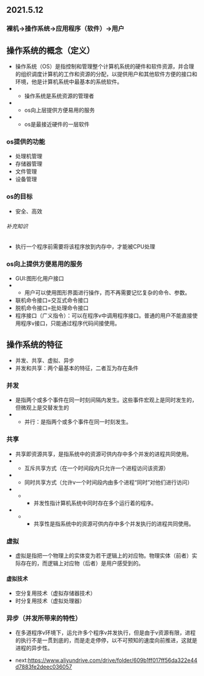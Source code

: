 ## 2021.5.12

### 裸机->操作系统->应用程序（软件）->用户

## 操作系统的概念（定义）
* 操作系统（OS）是指控制和管理整个计算机系统的硬件和软件资源，并合理的组织调度计算机的工作和资源的分配，以提供用户和其他软件方便的接口和环境，他是计算机系统中最基本的系统软件。
* * 操作系统是系统资源的管理者
* * os向上层提供方便易用的服务
* * os是最接近硬件的一层软件

### os提供的功能
* 处理机管理
* 存储器管理
* 文件管理
* 设备管理
### os的目标
* 安全、高效
###### 补充知识
* 执行一个程序前需要将该程序放到内存中，才能被CPU处理

### os向上提供方便易用的服务
* GUI:图形化用户接口
* * 用户可以使用图形界面进行操作，而不再需要记忆复杂的命令、参数。
* 联机命令接口=交互式命令接口
* 脱机命令接口=批处理命令接口
* 程序接口（广义指令）：可以在程序v中调用程序接口。普通的用户不能直接使用程序v接口，只能通过程序代码间接使用。


## 操作系统的特征
* 并发、共享、虚拟、异步
* 并发和共享：两个最基本的特征，二者互为存在条件

### 并发
* 是指两个或多个事件在同一时刻间隔内发生。这些事件宏观上是同时发生的，但微观上是交替发生的
* * 并行：是指两个或多个事件在同一时刻发生。

### 共享
* 共享即资源共享，是指系统中的资源可供内存中多个并发的进程共同使用。
* * 互斥共享方式（在一个时间段内只允许一个进程访问该资源）
* * 同时共享方式（允许v一个时间段内由多个进程“同时”对他们进行访问）
* * * 并发性指计算机系统中同时存在多个运行着的程序。
* * * 共享性是指系统中的资源可供内存中多个并发执行的进程共同使用。

### 虚拟
* 虚拟是指把一个物理上的实体变为若干逻辑上的对应物。物理实体（前者）实际存在的，而逻辑上对应物（后者）是用户感受到的。
#### 虚拟技术
* 空分复用技术（虚拟存储器技术）
* 时分复用技术（虚拟处理器）

### 异步（并发所带来的特性）
* 在多道程序v环境下，运允许多个程序v并发执行，但是由于v资源有限，进程的执行不是一贯到底的，而是走走停停，以不可预知的速度向前推进，这就是进程的异步性。

* next:https://www.aliyundrive.com/drive/folder/609b1ff017ff56da322e44d7883fe2deec036057